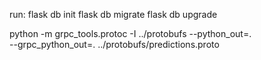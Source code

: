 run: 
flask db init
flask db migrate 
flask db upgrade

python -m grpc_tools.protoc -I ../protobufs --python_out=. \
         --grpc_python_out=. ../protobufs/predictions.proto